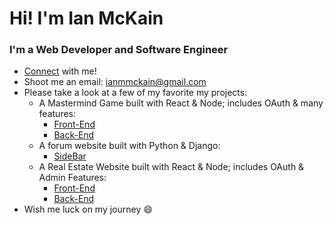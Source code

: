 # Hi! I'm Ian McKain
### I'm a Web Developer and Software Engineer

* [Connect](www.linkedin.com/in/ian-mckain) with me!
* Shoot me an email: ianmmckain@gmail.com
* Please take a look at a few of my favorite my projects:
  * A Mastermind Game built with React & Node; includes OAuth & many features: 
    * [Front-End](https://github.com/imckain/react-mastermind-frontend)
    * [Back-End](https://github.com/imckain/react-mastermind-backend)
  * A forum website built with Python & Django: 
    * [SideBar](https://github.com/imckain/project-django)
  * A Real Estate Website built with React & Node; includes OAuth & Admin Features: 
    * [Front-End](https://github.com/imckain/react-real-estate-app-client)
    * [Back-End](https://github.com/imckain/react-real-estate-app-backend)
* Wish me luck on my journey 😄

